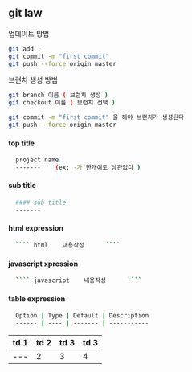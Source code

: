 
git law
-

업데이트 방법
```` sh
git add .
git commit -m "first commit"
git push --force origin master
````

브런치 생성 방법
```` sh
git branch 이름 ( 브런치 생성 )
git checkout 이름 ( 브런치 선택 )

git commit -m "first commit" 을 해야 브런치가 생성된다
git push --force origin master
````



#### top title

```` sh
  project name
  -------    (ex: -가 한개여도 상관없다 )
````

#### sub title

```` sh
  #### sub title
  -------
````

#### html expression

```` sh
  ```` html    내용작성      ````
````


#### javascript xpression

```` sh
  ```` javascript    내용작성      ````
````


#### table expression

```` sh
  Option | Type | Default | Description
  ------ | ---- | ------- | -----------
````


  td 1 | td 2 | td 3 | td 3
  -- | -- | -- | --
--- | 2 | 3 | 4
  
